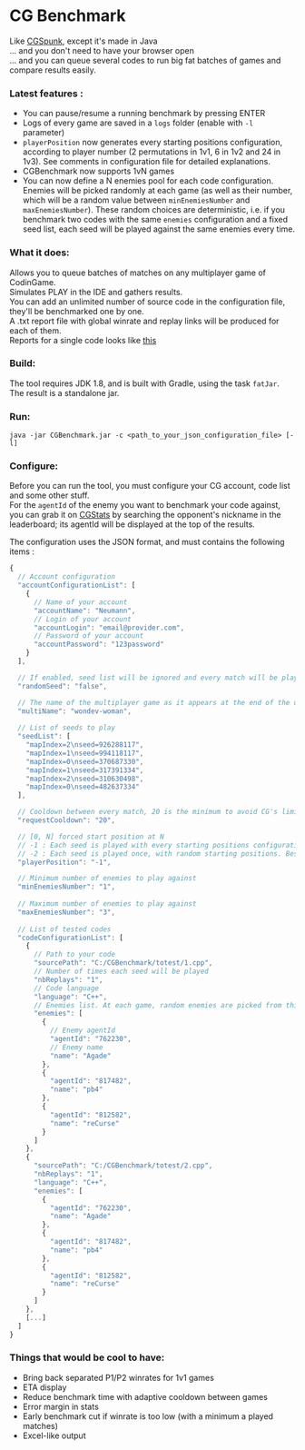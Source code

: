 # CG Benchmark

Like [CGSpunk](https://github.com/danBhentschel/CGSpunk), except it's made in Java  
... and you don't need to have your browser open  
... and you can queue several codes to run big fat batches of games and compare results easily.

### Latest features :
- You can pause/resume a running benchmark by pressing ENTER
- Logs of every game are saved in a `logs` folder (enable with `-l` parameter)
- `playerPosition` now generates every starting positions configuration, according to player number (2 permutations in 1v1, 6 in 1v2 and 24 in 1v3). See comments in configuration file for detailed explanations.
- CGBenchmark now supports 1vN games
- You can now define a N enemies pool for each code configuration. Enemies will be picked randomly at each game (as well as their number, which will be a random value between `minEnemiesNumber` and `maxEnemiesNumber`). These random choices are deterministic, i.e. if you benchmark two codes with the same `enemies` configuration and a fixed seed list, each seed will be played against the same enemies every time.

### What it does:
Allows you to queue batches of matches on any multiplayer game of CodinGame.  
Simulates PLAY in the IDE and gathers results.  
You can add an unlimited number of source code in the configuration file, they'll be benchmarked one by one.  
A .txt report file with global winrate and replay links will be produced for each of them.  
Reports for a single code looks like [this](https://pastebin.com/ZunLVVzT)

### Build:
The tool requires JDK 1.8, and is built with Gradle, using the task `fatJar`.  
The result is a standalone jar.

### Run:
`java -jar CGBenchmark.jar -c <path_to_your_json_configuration_file> [-l]`

### Configure:
Before you can run the tool, you must configure your CG account, code list and some other stuff.  
For the `agentId` of the enemy you want to benchmark your code against, you can grab it on [CGStats](http://cgstats.magusgeek.com) by searching the opponent's nickname in the leaderboard; its agentId will be displayed at the top of the results.

The configuration uses the JSON format, and must contains the following items :
```javascript
{
  // Account configuration
  "accountConfigurationList": [
    {
      // Name of your account
      "accountName": "Neumann",
      // Login of your account
      "accountLogin": "email@provider.com",
      // Password of your account
      "accountPassword": "123password"
    }
  ],

  // If enabled, seed list will be ignored and every match will be played against a random seed
  "randomSeed": "false",

  // The name of the multiplayer game as it appears at the end of the url of your IDE
  "multiName": "wondev-woman",
  
  // List of seeds to play
  "seedList": [
    "mapIndex=2\nseed=926288117",
    "mapIndex=1\nseed=994118117",
    "mapIndex=0\nseed=370687330",
    "mapIndex=1\nseed=317391334",
    "mapIndex=2\nseed=310630498",
    "mapIndex=0\nseed=482637334"
  ],

  // Cooldown between every match, 20 is the minimum to avoid CG's limitation
  "requestCooldown": "20",

  // [0, N] forced start position at N
  // -1 : Each seed is played with every starting positions configuration. (Works only with fixed seed list). In 1v1, it will generate 2 games, 6 games in 1v2 and 24 games in 1v3. Best suited for non symmetrical and/or turn-based games.
  // -2 : Each seed is played once, with random starting positions. Best suited for perfectly symmetrical and non turn-based games in which starting position doesn't really matter, like MM, GoD, CotC, GitC, ...
  "playerPosition": "-1",

  // Minimum number of enemies to play against
  "minEnemiesNumber": "1",
  
  // Maximum number of enemies to play against
  "maxEnemiesNumber": "3",
  
  // List of tested codes
  "codeConfigurationList": [
    {
      // Path to your code
      "sourcePath": "C:/CGBenchmark/totest/1.cpp",
      // Number of times each seed will be played
      "nbReplays": "1",
      // Code language
      "language": "C++",
      // Enemies list. At each game, random enemies are picked from this list (their number is also picked randomly between <minEnemiesNumber> and <maxEnemiesNumber>)
      "enemies": [
        {
          // Enemy agentId
          "agentId": "762230",
          // Enemy name
          "name": "Agade"
        },
        {
          "agentId": "817482",
          "name": "pb4"
        },
        {
          "agentId": "812582",
          "name": "reCurse"
        }
      ]
    },
    {
      "sourcePath": "C:/CGBenchmark/totest/2.cpp",
      "nbReplays": "1",
      "language": "C++",
      "enemies": [
        {
          "agentId": "762230",
          "name": "Agade"
        },
        {
          "agentId": "817482",
          "name": "pb4"
        },
        {
          "agentId": "812582",
          "name": "reCurse"
        }
      ]
    },
    [...]
  ]
}
```

### Things that would be cool to have:

 * Bring back separated P1/P2 winrates for 1v1 games
 * ETA display
 * Reduce benchmark time with adaptive cooldown between games
 * Error margin in stats
 * Early benchmark cut if winrate is too low (with a minimum a played matches)
 * Excel-like output
